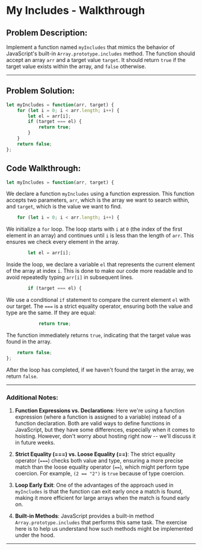 # My Includes - Walkthrough

## Problem Description:

Implement a function named `myIncludes` that mimics the behavior of JavaScript's built-in `Array.prototype.includes` method. The function should accept an array `arr` and a target value `target`. It should return `true` if the target value exists within the array, and `false` otherwise.

---

## Problem Solution:
```javascript
let myIncludes = function(arr, target) {
    for (let i = 0; i < arr.length; i++) {
        let el = arr[i];
        if (target === el) {
            return true;
        }
    }
    return false;
};
```

## Code Walkthrough:

```javascript
let myIncludes = function(arr, target) {
```

We declare a function `myIncludes` using a function expression. This function accepts two parameters, `arr`, which is the array we want to search within, and `target`, which is the value we want to find.

```javascript
    for (let i = 0; i < arr.length; i++) {
```

We initialize a `for` loop. The loop starts with `i` at `0` (the index of the first element in an array) and continues until `i` is less than the length of `arr`. This ensures we check every element in the array.

```javascript
        let el = arr[i];
```

Inside the loop, we declare a variable `el` that represents the current element of the array at index `i`. This is done to make our code more readable and to avoid repeatedly typing `arr[i]` in subsequent lines.

```javascript
        if (target === el) {
```

We use a conditional `if` statement to compare the current element `el` with our target. The `===` is a strict equality operator, ensuring both the value and type are the same. If they are equal:

```javascript
            return true;
```

The function immediately returns `true`, indicating that the target value was found in the array.

```javascript
    return false;
};
```

After the loop has completed, if we haven't found the target in the array, we return `false`.


---

### Additional Notes:

1. **Function Expressions vs. Declarations**: Here we're using a function expression (where a function is assigned to a variable) instead of a function declaration. Both are valid ways to define functions in JavaScript, but they have some differences, especially when it comes to hoisting.  However, don't worry about hosting right now -- we'll discuss it in future weeks.

2. **Strict Equality (===) vs. Loose Equality (==)**: The strict equality operator (`===`) checks both value and type, ensuring a more precise match than the loose equality operator (`==`), which might perform type coercion.  For example, `(2 == "2")` is  `true` because of type coercion.

3. **Loop Early Exit**: One of the advantages of the approach used in `myIncludes` is that the function can exit early once a match is found, making it more efficient for large arrays when the match is found early on.

4. **Built-in Methods**: JavaScript provides a built-in method `Array.prototype.includes` that performs this same task. The exercise here is to help us understand how such methods might be implemented under the hood.

---
